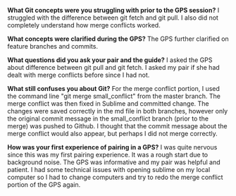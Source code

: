 **What Git concepts were you struggling with prior to the GPS session?**
I struggled with the difference between git fetch and git pull. I also did not completely understand how merge conflicts worked.

**What concepts were clarified during the GPS?**
The GPS further clarified on feature branches and commits.

**What questions did you ask your pair and the guide?**
I asked the GPS about difference between git pull and git fetch. I asked my pair if she had dealt with merge conflicts before since I had not.

**What still confuses you about Git?**
For the merge conflict portion, I used the command line "git merge small_conflict" from the master branch. The merge conflict was then fixed in Sublime and committed change. The changes were saved correctly in the md file in both branches, however only the original commit message in the small_conflict branch (prior to the merge) was pushed to Github. I thought that the commit message about the merge conflict would also appear, but perhaps I did not merge correctly.

**How was your first experience of pairing in a GPS?**
I was quite nervous since this was my first pairing experience. It was a rough start due to background noise. The GPS was informative and my pair was helpful and patient. I had some technical issues with opening sublime on my local computer so I had to change computers and try to redo the merge conflict portion of the GPS again.